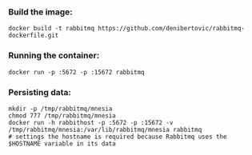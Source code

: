 ### Build the image:

    docker build -t rabbitmq https://github.com/denibertovic/rabbitmq-dockerfile.git

### Running the container:

    docker run -p :5672 -p :15672 rabbitmq
    
### Persisting data:

    mkdir -p /tmp/rabbitmq/mnesia
    chmod 777 /tmp/rabbitmq/mnesia
    docker run -h rabbithost -p :5672 -p :15672 -v /tmp/rabbitmq/mnesia:/var/lib/rabbitmq/mnesia rabbitmq
    # settings the hostname is required because Rabbitmq uses the $HOSTNAME variable in its data